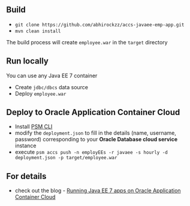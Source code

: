 ## Build

- `git clone https://github.com/abhirockzz/accs-javaee-emp-app.git`
- `mvn clean install`

The build process will create `employee.war` in the `target` directory

## Run locally

You can use any Java EE 7 container

- Create `jdbc/dbcs` data source
- Deploy `employee.war` 

## Deploy to Oracle Application Container Cloud

- Install [PSM CLI](https://docs.oracle.com/en/cloud/paas/java-cloud/pscli/using-command-line-interface-1.html)
- modify the `deployment.json` to fill in the details (name, username, password) corresponding to your **Oracle Database cloud service** instance
- execute `psm accs push -n employEEs -r javaee -s hourly -d deployment.json -p target/employee.war`

## For details

- check out the blog - [Running Java EE 7 apps on Oracle Application Container Cloud](https://medium.com/oracledevs/running-java-ee-7-apps-on-oracle-application-container-cloud-e29df7254372)
